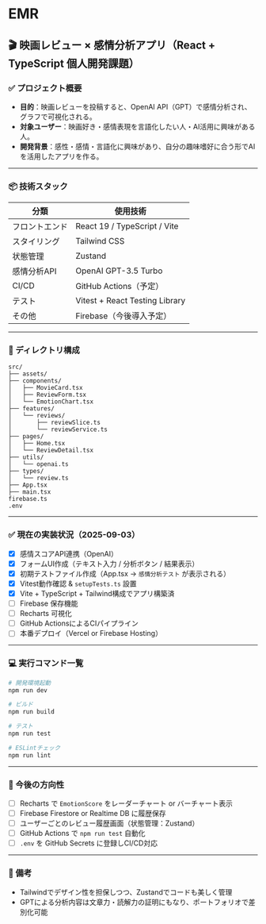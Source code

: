 # EMR

## 🎬 映画レビュー × 感情分析アプリ（React + TypeScript 個人開発課題）

### ✅ プロジェクト概要
- **目的**：映画レビューを投稿すると、OpenAI API（GPT）で感情分析され、グラフで可視化される。
- **対象ユーザー**：映画好き・感情表現を言語化したい人・AI活用に興味がある人。
- **開発背景**：感性・感情・言語化に興味があり、自分の趣味嗜好に合う形でAIを活用したアプリを作る。

---

### 📦 技術スタック
| 分類         | 使用技術                          |
|--------------|----------------------------------|
| フロントエンド | React 19 / TypeScript / Vite     |
| スタイリング   | Tailwind CSS                    |
| 状態管理     | Zustand                         |
| 感情分析API   | OpenAI GPT-3.5 Turbo            |
| CI/CD        | GitHub Actions（予定）           |
| テスト       | Vitest + React Testing Library  |
| その他       | Firebase（今後導入予定）         |

---

### 📁 ディレクトリ構成
```
src/
├── assets/
├── components/
│   ├── MovieCard.tsx
│   ├── ReviewForm.tsx
│   └── EmotionChart.tsx
├── features/
│   └── reviews/
│       ├── reviewSlice.ts
│       └── reviewService.ts
├── pages/
│   ├── Home.tsx
│   └── ReviewDetail.tsx
├── utils/
│   └── openai.ts
├── types/
│   └── review.ts
├── App.tsx
├── main.tsx
firebase.ts
.env
```

---

### ✅ 現在の実装状況（2025-09-03）
- [x] 感情スコアAPI連携（OpenAI）
- [x] フォームUI作成（テキスト入力 / 分析ボタン / 結果表示）
- [x] 初期テストファイル作成（App.tsx → `感情分析テスト` が表示される）
- [x] Vitest動作確認 & `setupTests.ts` 設置
- [x] Vite + TypeScript + Tailwind構成でアプリ構築済
- [ ] Firebase 保存機能
- [ ] Recharts 可視化
- [ ] GitHub ActionsによるCIパイプライン
- [ ] 本番デプロイ（Vercel or Firebase Hosting）

---

### 💻 実行コマンド一覧
```bash
# 開発環境起動
npm run dev

# ビルド
npm run build

# テスト
npm run test

# ESLintチェック
npm run lint
```

---

### 🔧 今後の方向性
- [ ] Recharts で `EmotionScore` をレーダーチャート or バーチャート表示
- [ ] Firebase Firestore or Realtime DB に履歴保存
- [ ] ユーザーごとのレビュー履歴画面（状態管理：Zustand）
- [ ] GitHub Actions で `npm run test` 自動化
- [ ] `.env` を GitHub Secrets に登録しCI/CD対応

---

### 🌈 備考
- Tailwindでデザイン性を担保しつつ、Zustandでコードも美しく管理
- GPTによる分析内容は文章力・読解力の証明にもなり、ポートフォリオで差別化可能
